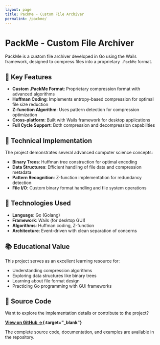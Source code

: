 ```yaml
---
layout: page
title: PackMe - Custom File Archiver
permalink: /packme/
---
```


# PackMe - Custom File Archiver

PackMe is a custom file archiver developed in Go using the Wails framework, designed to compress files into a proprietary `.PackMe` format.

## 🔧 Key Features

- **Custom .PackMe Format**: Proprietary compression format with advanced algorithms
- **Huffman Coding**: Implements entropy-based compression for optimal file size reduction
- **Z-function Algorithm**: Uses pattern detection for compression optimization
- **Cross-platform**: Built with Wails framework for desktop applications
- **Full Cycle Support**: Both compression and decompression capabilities

## 🎯 Technical Implementation

The project demonstrates several advanced computer science concepts:

- **Binary Trees**: Huffman tree construction for optimal encoding
- **Data Structures**: Efficient handling of file data and compression metadata
- **Pattern Recognition**: Z-function implementation for redundancy detection
- **File I/O**: Custom binary format handling and file system operations

## 🚀 Technologies Used

- **Language**: Go (Golang)
- **Framework**: Wails (for desktop GUI)
- **Algorithms**: Huffman coding, Z-function
- **Architecture**: Event-driven with clean separation of concerns

## 📚 Educational Value

This project serves as an excellent learning resource for:
- Understanding compression algorithms
- Exploring data structures like binary trees
- Learning about file format design
- Practicing Go programming with GUI frameworks

## 🔗 Source Code

Want to explore the implementation details or contribute to the project?

**[View on GitHub →](https://github.com/b1rr0/PackMe){:target="_blank"}**

The complete source code, documentation, and examples are available in the repository.